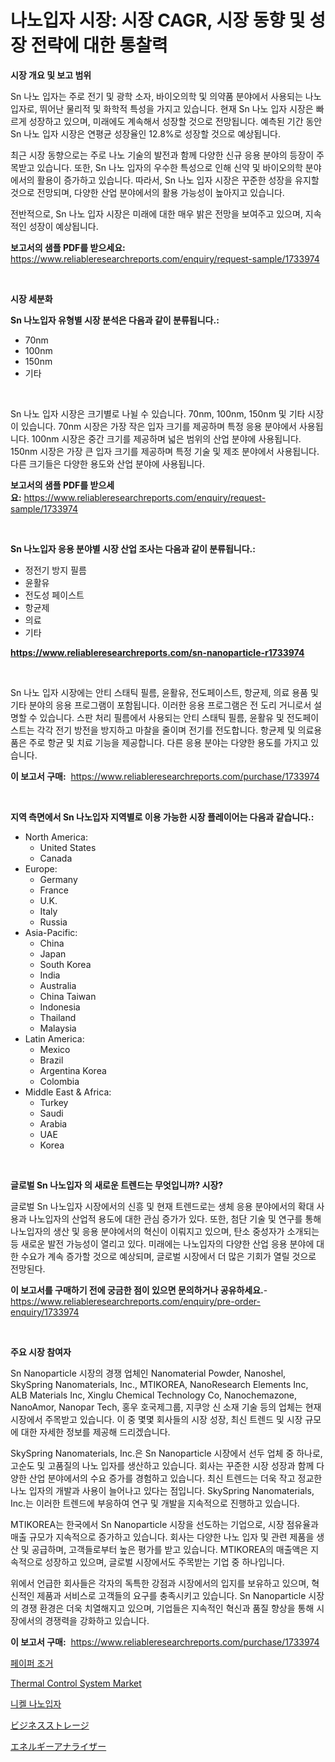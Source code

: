 <p><h1>나노입자 시장: 시장 CAGR, 시장 동향 및 성장 전략에 대한 통찰력</h1></p><p><strong>시장 개요 및 보고 범위</strong></p>
<p><p>Sn 나노 입자는 주로 전기 및 광학 소자, 바이오의학 및 의약품 분야에서 사용되는 나노 입자로, 뛰어난 물리적 및 화학적 특성을 가지고 있습니다. 현재 Sn 나노 입자 시장은 빠르게 성장하고 있으며, 미래에도 계속해서 성장할 것으로 전망됩니다. 예측된 기간 동안 Sn 나노 입자 시장은 연평균 성장율인 12.8%로 성장할 것으로 예상됩니다. </p><p>최근 시장 동향으로는 주로 나노 기술의 발전과 함께 다양한 신규 응용 분야의 등장이 주목받고 있습니다. 또한, Sn 나노 입자의 우수한 특성으로 인해 신약 및 바이오의학 분야에서의 활용이 증가하고 있습니다. 따라서, Sn 나노 입자 시장은 꾸준한 성장을 유지할 것으로 전망되며, 다양한 산업 분야에서의 활용 가능성이 높아지고 있습니다.</p><p>전반적으로, Sn 나노 입자 시장은 미래에 대한 매우 밝은 전망을 보여주고 있으며, 지속적인 성장이 예상됩니다.</p></p>
<p><strong>보고서의 샘플 PDF를 받으세요:</strong> <a href="https://www.reliableresearchreports.com/enquiry/request-sample/1733974">https://www.reliableresearchreports.com/enquiry/request-sample/1733974</a></p>
<p>&nbsp;</p>
<p><strong>시장 세분화</strong></p>
<p><strong>Sn 나노입자 유형별 시장 분석은 다음과 같이 분류됩니다.:</strong></p>
<p><ul><li>70nm</li><li>100nm</li><li>150nm</li><li>기타</li></ul></p>
<p>&nbsp;</p>
<p><p>Sn 나노 입자 시장은 크기별로 나뉠 수 있습니다. 70nm, 100nm, 150nm 및 기타 시장이 있습니다. 70nm 시장은 가장 작은 입자 크기를 제공하며 특정 응용 분야에서 사용됩니다. 100nm 시장은 중간 크기를 제공하며 넓은 범위의 산업 분야에 사용됩니다. 150nm 시장은 가장 큰 입자 크기를 제공하며 특정 기술 및 제조 분야에서 사용됩니다. 다른 크기들은 다양한 용도와 산업 분야에 사용됩니다.</p></p>
<p><strong>보고서의 샘플 PDF를 받으세요:</strong>&nbsp;<a href="https://www.reliableresearchreports.com/enquiry/request-sample/1733974">https://www.reliableresearchreports.com/enquiry/request-sample/1733974</a></p>
<p>&nbsp;</p>
<p><strong> Sn 나노입자 응용 분야별 시장 산업 조사는 다음과 같이 분류됩니다.:</strong></p>
<p><ul><li>정전기 방지 필름</li><li>윤활유</li><li>전도성 페이스트</li><li>항균제</li><li>의료</li><li>기타</li></ul></p>
<p><strong><a href="https://www.reliableresearchreports.com/sn-nanoparticle-r1733974">https://www.reliableresearchreports.com/sn-nanoparticle-r1733974</a></strong></p>
<p>&nbsp;</p>
<p><p>Sn 나노 입자 시장에는 안티 스태틱 필름, 윤활유, 전도페이스트, 항균제, 의료 용품 및 기타 분야의 응용 프로그램이 포함됩니다. 이러한 응용 프로그램은 전 도리 거니로서 설명할 수 있습니다. 스판 처리 필름에서 사용되는 안티 스태틱 필름, 윤활유 및 전도페이스트는 각각 전기 방전을 방지하고 마찰을 줄이며 전기를 전도합니다. 항균제 및 의료용품은 주로 항균 및 치료 기능을 제공합니다. 다른 응용 분야는 다양한 용도를 가지고 있습니다.</p></p>
<p><strong>이 보고서 구매:</strong>&nbsp; <a href="https://www.reliableresearchreports.com/purchase/1733974">https://www.reliableresearchreports.com/purchase/1733974</a></p>
<p>&nbsp;</p>
<p><strong>지역 측면에서 Sn 나노입자 지역별로 이용 가능한 시장 플레이어는 다음과 같습니다.:</strong></p>
<p><ul>
    <li>
        North America:
        <ul>
            <li>United States</li>
            <li>Canada</li>
        </ul>
    </li>
    <li>
        Europe:
        <ul>
            <li>Germany</li>
            <li>France</li>
            <li>U.K.</li>
            <li>Italy</li>
            <li>Russia</li>
        </ul>
    </li>
    <li>
        Asia-Pacific:
        <ul>
            <li>China</li>
            <li>Japan</li>
            <li>South Korea</li>
            <li>India</li>
            <li>Australia</li>
            <li>China Taiwan</li>
            <li>Indonesia</li>
            <li>Thailand</li>
            <li>Malaysia</li>
        </ul>
    </li>
    <li>
        Latin America:
        <ul>
            <li>Mexico</li>
            <li>Brazil</li>
            <li>Argentina Korea</li>
            <li>Colombia</li>
        </ul>
    </li>
    <li>
        Middle East & Africa:
        <ul>
            <li>Turkey</li>
            <li>Saudi</li>
            <li>Arabia</li>
            <li>UAE</li>
            <li>Korea</li>
        </ul>
    </li>
    </ul></p>
<p>&nbsp;</p>
<p><strong>글로벌 Sn 나노입자 의 새로운 트렌드는 무엇입니까? 시장?</strong></p>
<p><p>글로벌 Sn 나노입자 시장에서의 신흥 및 현재 트렌드로는 생체 응용 분야에서의 확대 사용과 나노입자의 산업적 용도에 대한 관심 증가가 있다. 또한, 첨단 기술 및 연구를 통해 나노입자의 생산 및 응용 분야에서의 혁신이 이뤄지고 있으며, 탄소 중성자가 소개되는 등 새로운 발전 가능성이 열리고 있다. 미래에는 나노입자의 다양한 산업 응용 분야에 대한 수요가 계속 증가할 것으로 예상되며, 글로벌 시장에서 더 많은 기회가 열릴 것으로 전망된다.</p></p>
<p><strong>이 보고서를 구매하기 전에 궁금한 점이 있으면 문의하거나 공유하세요.</strong>- <a href="https://www.reliableresearchreports.com/enquiry/pre-order-enquiry/1733974">https://www.reliableresearchreports.com/enquiry/pre-order-enquiry/1733974</a></p>
<p>&nbsp;</p>
<p><strong>주요 시장 참여자</strong></p>
<p><p>Sn Nanoparticle 시장의 경쟁 업체인 Nanomaterial Powder, Nanoshel, SkySpring Nanomaterials, Inc., MTIKOREA, NanoResearch Elements Inc, ALB Materials Inc, Xinglu Chemical Technology Co, Nanochemazone, NanoAmor, Nanopar Tech, 홍우 호국제그룹, 지쿠앙 신 소재 기술 등의 업체는 현재 시장에서 주목받고 있습니다. 이 중 몇몇 회사들의 시장 성장, 최신 트렌드 및 시장 규모에 대한 자세한 정보를 제공해 드리겠습니다.</p><p>SkySpring Nanomaterials, Inc.은 Sn Nanoparticle 시장에서 선두 업체 중 하나로, 고순도 및 고품질의 나노 입자를 생산하고 있습니다. 회사는 꾸준한 시장 성장과 함께 다양한 산업 분야에서의 수요 증가를 경험하고 있습니다. 최신 트렌드는 더욱 작고 정교한 나노 입자의 개발과 사용이 늘어나고 있다는 점입니다. SkySpring Nanomaterials, Inc.는 이러한 트렌드에 부응하여 연구 및 개발을 지속적으로 진행하고 있습니다.</p><p>MTIKOREA는 한국에서 Sn Nanoparticle 시장을 선도하는 기업으로, 시장 점유율과 매출 규모가 지속적으로 증가하고 있습니다. 회사는 다양한 나노 입자 및 관련 제품을 생산 및 공급하며, 고객들로부터 높은 평가를 받고 있습니다. MTIKOREA의 매출액은 지속적으로 성장하고 있으며, 글로벌 시장에서도 주목받는 기업 중 하나입니다.</p><p>위에서 언급한 회사들은 각자의 독특한 강점과 시장에서의 입지를 보유하고 있으며, 혁신적인 제품과 서비스로 고객들의 요구를 충족시키고 있습니다. Sn Nanoparticle 시장의 경쟁 환경은 더욱 치열해지고 있으며, 기업들은 지속적인 혁신과 품질 향상을 통해 시장에서의 경쟁력을 강화하고 있습니다.</p></p>
<p><strong>이 보고서 구매:</strong>&nbsp;&nbsp;<a href="https://www.reliableresearchreports.com/purchase/1733974">https://www.reliableresearchreports.com/purchase/1733974</a></p>
<p><p><a href="https://medium.com/@bustersipes981/%EB%85%BC%EB%AC%B8%EC%A1%B0%EA%B9%85%EB%9F%AC-%EC%8B%9C%EC%9E%A5-%EB%B6%84%EC%84%9D-%EA%B8%80%EB%A1%9C%EB%B2%8C-%EC%82%B0%EC%97%85-%EC%A0%84%EB%A7%9D%EA%B3%BC-%EC%98%88%EC%B8%A1-2024%EB%85%84%EB%B6%80%ED%84%B0-2031%EB%85%84-3562244afbb9">페이퍼 조거</a></p><p><a href="https://github.com/johnbach50/Market-Research-Report-List-2/blob/main/thermal-control-system-market.md">Thermal Control System Market</a></p><p><a href="https://github.com/Maeennan456456/Market-Research-Report-List-1/blob/main/891680325984.md">니켈 나노입자</a></p><p><a href="https://medium.com/@spencerremin6/%E3%83%93%E3%82%B8%E3%83%8D%E3%82%B9%E3%82%B9%E3%83%88%E3%83%AC%E3%83%BC%E3%82%B8%E5%B8%82%E5%A0%B4%E3%81%AE%E3%83%88%E3%83%AC%E3%83%B3%E3%83%89%E3%81%A8%E5%B8%82%E5%A0%B4%E5%88%86%E6%9E%90%E3%81%AF-2024%E5%B9%B4%E3%81%8B%E3%82%892031%E5%B9%B4%E3%81%BE%E3%81%A7%E3%81%AE%E4%BA%88%E6%B8%AC%E3%81%95%E3%82%8C%E3%81%A6%E3%81%84%E3%81%BE%E3%81%99-c8a16f133031">ビジネスストレージ</a></p><p><a href="https://github.com/joaejkdzgyljvo6/Market-Research-Report-List-1/blob/main/836481828506.md">エネルギーアナライザー</a></p></p>